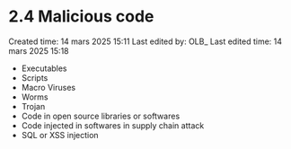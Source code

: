 # 2.4 Malicious code

Created time: 14 mars 2025 15:11
Last edited by: OLB_
Last edited time: 14 mars 2025 15:18

- Executables
- Scripts
- Macro Viruses
- Worms
- Trojan
- Code in open source libraries or softwares
- Code injected in softwares in supply chain attack
- SQL or XSS injection